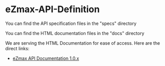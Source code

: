 # eZmax-API-Definition

You can find the API specification files in the "specs" directory

You can find the HTML documentation files in the "docs" directory

We are serving the HTML Documentation for ease of access. Here are the direct links:
* <a href="https://ezmaxinc.github.io/eZmax-API/docs/ezmax.v1.0.html" target="_blank">eZmax API Documentation 1.0.x</a>
